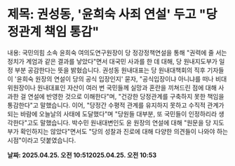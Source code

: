 # **제목: 권성동, '윤희숙 사죄 연설' 두고 "당정관계 책임 통감"**

  내용: 국민의힘 소속 윤희숙 여의도연구원장이 당 정강정책연설을 통해 "권력에 줄 서는 정치가 계엄과 같은 결과를 낳았다"면서 대국민 사과를 한 데 대해, 당 원내지도부가 일정 부분 공감한다는 뜻을 밝혔습니다. 권성동 원내대표는 당 원내대책회의 직후 기자들이 '윤희숙 원장의 연설이 당의 공식 입장인지' 묻자, "공식입장이냐 아니냐를 떠나 비대위원장이나 원내대표인 자산이 여러 번 국민들께 실망과 혼란을 끼쳐드린 점에 대해 사과한 걸 연설에 반영한 것으로 이해한다"며, "건강한 당정관계를 구축하지 못한 책임을 통감한다"고 말했습니다. 이어, "당정간 수평적 관계를 유지하지 못하고 수직적 관계가 되는 바람에 오늘날의 사태에 도달했다"며 "당원들 대부분, 또 국민들이 인정하리라 생각한다"고도 말했습니다. 박수민 원내대변인도 윤 원장의 연설에 대해 "원문을 당 지도부가 확인하지는 않았다"면서도 "당의 성찰과 진로에 대해 다양한 의견들이 나와야 하는 시점"이라고 덧붙였습니다.

  **날짜: 2025.04.25. 오전 10:512025.04.25. 오전 10:53**